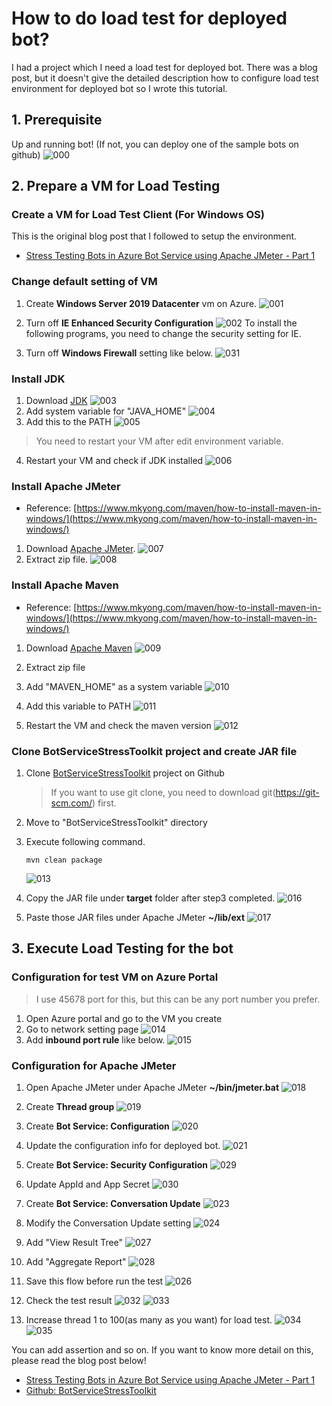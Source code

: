 # How to do load test for deployed bot?
I had a project which I need a load test for deployed bot.
There was a blog post, but it doesn't give the detailed description how to configure load test environment for deployed bot so I wrote this tutorial.

## 1. Prerequisite
Up and running bot! (If not, you can deploy one of the sample bots on github)
![000](./images/000.JPG)

## 2. Prepare a VM for Load Testing 
### Create a VM for Load Test Client (For Windows OS)
This is the original blog post that I followed to setup the environment. 
* [Stress Testing Bots in Azure Bot Service using Apache JMeter - Part 1](https://medium.com/microsoftazure/stress-testing-bots-in-azure-bot-service-using-apache-jmeter-part-1-3b440737fd8a)

### Change default setting of VM
1. Create **Windows Server 2019 Datacenter** vm on Azure.
![001](./images/001.JPG)

2. Turn off **IE Enhanced Security Configuration**
![002](./images/002.PNG)
To install the following programs, you need to change the security setting for IE.

3. Turn off **Windows Firewall** setting like below.
![031](./images/031.JPG)

### Install JDK
1. Download [JDK](https://jdk.java.net/) 
![003](./images/003.JPG)
2. Add system variable for "JAVA_HOME"
![004](./images/004.JPG)
3. Add this to the PATH
![005](./images/005.JPG)
> You need to restart your VM after edit environment variable. 
4. Restart your VM and check if JDK installed 
![006](./images/006.JPG)

### Install Apache JMeter
* Reference: [https://www.mkyong.com/maven/how-to-install-maven-in-windows/](https://www.mkyong.com/maven/how-to-install-maven-in-windows/)
1. Download [Apache JMeter](https://jmeter.apache.org/).
![007](./images/007.JPG)
2. Extract zip file.
![008](./images/008.JPG)

### Install Apache Maven
* Reference: [https://www.mkyong.com/maven/how-to-install-maven-in-windows/](https://www.mkyong.com/maven/how-to-install-maven-in-windows/)
1. Download [Apache Maven](https://maven.apache.org/download.cgi)
![009](./images/009.JPG)

2. Extract zip file

3. Add "MAVEN_HOME" as a system variable
![010](./images/010.JPG)

4. Add this variable to PATH
![011](./images/011.JPG)

5. Restart the VM and check the maven version
![012](./images/012.JPG)

### Clone BotServiceStressToolkit project and create JAR file 
1. Clone [BotServiceStressToolkit](https://github.com/damadei/BotServiceStressToolkit) project on Github
    > If you want to use git clone, you need to download git(https://git-scm.com/) first.

2. Move to "BotServiceStressToolkit" directory 

3. Execute following command.
    ```
    mvn clean package
    ```
    ![013](./images/013.JPG)

4. Copy the JAR file under **target** folder after step3 completed.
![016](./images/016.JPG)

5. Paste those JAR files under Apache JMeter **~/lib/ext**
![017](./images/017.JPG)

## 3. Execute Load Testing for the bot
### Configuration for test VM on Azure Portal
> I use 45678 port for this, but this can be any port number you prefer.
1. Open Azure portal and go to the VM you create
2. Go to network setting page
![014](./images/014.JPG)
3. Add **inbound port rule** like below.
![015](./images/015.JPG)

### Configuration for Apache JMeter
1. Open Apache JMeter under Apache JMeter **~/bin/jmeter.bat**
![018](./images/018.JPG)

2. Create **Thread group**
![019](./images/019.JPG)

3. Create **Bot Service: Configuration**
![020](./images/020.PNG)

4. Update the configuration info for deployed bot.
![021](./images/021.JPG)

5. Create **Bot Service: Security Configuration**
![029](./images/029.JPG)

6. Update AppId and App Secret
![030](./images/030.JPG)

5. Create **Bot Service: Conversation Update**
![023](./images/023.JPG)
 
6. Modify the Conversation Update setting
![024](./images/024.JPG)

7. Add "View Result Tree"
![027](./images/027.JPG)

9. Add "Aggregate Report"
![028](./images/028.JPG)

9. Save this flow before run the test
![026](./images/026.JPG)

10. Check the test result
![032](./images/032.JPG)
![033](./images/033.JPG)

11. Increase thread 1 to 100(as many as you want) for load test.
![034](./images/034.JPG)
![035](./images/035.JPG)

You can add assertion and so on. If you want to know more detail on this, please read the blog post below!
* [Stress Testing Bots in Azure Bot Service using Apache JMeter - Part 1](https://medium.com/microsoftazure/stress-testing-bots-in-azure-bot-service-using-apache-jmeter-part-1-3b440737fd8a)
* [Github: BotServiceStressToolkit](https://github.com/damadei/BotServiceStressToolkit)



